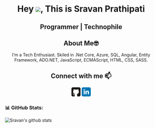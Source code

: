 <h1 align='center'>Hey <img src="https://media.giphy.com/media/hvRJCLFzcasrR4ia7z/giphy.gif" width="25px">, This is Sravan Prathipati</h1>
<h2 align = 'center'> Programmer | Technophile</h2>
<h2 align='center'>About Me🤓</h2>
<p align='center'>I'm a Tech Enthusiast. Skiled in .Net Core, Azure, SQL, Angular, Entity Framework, ADO.NET, JavaScript, ECMAScript, HTML, CSS, SASS.</p>
<h2 align='center'>Connect with me  📫 </h2>
<p align = 'center'> 
 <a href = https://github.com/https://github.com/sprathipati target='blank'> <img src=https://github.com/edent/SuperTinyIcons/blob/master/images/svg/github.svg height='30' weight='30'/></a>
<a href = https://www.linkedin.com/in/https://www.linkedin.com/in/sprathipati17 target='blank'> <img src=https://github.com/edent/SuperTinyIcons/blob/master/images/svg/linkedin.svg height='30' weight='30'/></a></p>

### 📊 GitHub Stats:
![Sravan's github stats](https://github-readme-stats.vercel.app/api?username=sprathipati&show_icons=true&theme=dracula&count_private=true&include_all_commits=true&hide=contribs,issues,stars)
